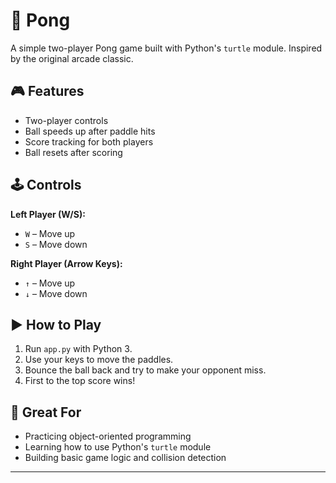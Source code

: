 # 🏓 Pong 

A simple two-player Pong game built with Python's `turtle` module. Inspired by the original arcade classic.

## 🎮 Features

- Two-player controls
- Ball speeds up after paddle hits
- Score tracking for both players
- Ball resets after scoring

## 🕹 Controls

**Left Player (W/S):**  
- `W` – Move up  
- `S` – Move down  

**Right Player (Arrow Keys):**  
- `↑` – Move up  
- `↓` – Move down  

## ▶️ How to Play

1. Run `app.py` with Python 3.
2. Use your keys to move the paddles.
3. Bounce the ball back and try to make your opponent miss.
4. First to the top score wins!

## 🧠 Great For

- Practicing object-oriented programming
- Learning how to use Python's `turtle` module
- Building basic game logic and collision detection

---
